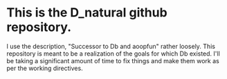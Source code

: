 This is the D_natural github repository.
=========

I use the description, "Successor to Db and aoopfun" rather loosely. This repository is meant to be a realization of the goals for which Db existed.
I'll be taking a significant amount of time to fix things and make them work as per the working directives. 
